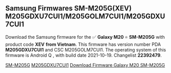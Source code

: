 <h2>Samsung Firmwares SM-M205G(XEV) M205GDXU7CUI1/M205GOLM7CUI1/M205GDXU7CUI1</h2>
Download the Samsung firmware for the ✅ <strong>Galaxy M20 </strong> ⭐ <strong>SM-M205G</strong> with product code <strong>XEV</strong> <strong> from Vietnam</strong>. This firmware has version number PDA <strong>M205GDXU7CUI1</strong> and CSC M205GOLM7CUI1. The operating system of this firmware is Android Q , with build date 2021-10-19. Changelist <strong>22392479</strong>.


[SM-M205G](https://samfirm.shop/samsung/model/SM-M205G)
[M205GDXU7CUI1](https://samfirm.shop/samsung/pda/M205GDXU7CUI1)
[Download Firmware Galaxy M20 SM-M205G](https://samfirm.shop/samsung/firmware/466369)
